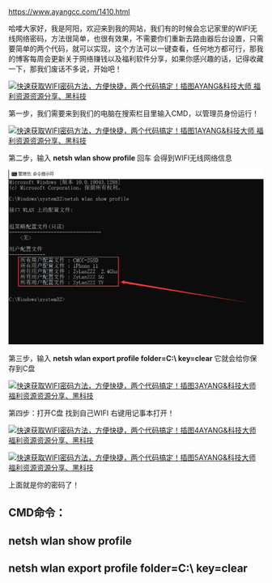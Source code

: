 

https://www.ayangcc.com/1410.html

哈喽大家好，我是阿阳，欢迎来到我的网站，我们有的时候会忘记家里的WIFI无线网络密码，方法很简单，也很有效果，不需要你们重新去路由器后台设置，只需要简单的两个代码，就可以实现，这个方法可以一键查看，任何地方都可行，那我的博客每周会更新关于网络赚钱以及福利软件分享，如果你感兴趣的话，记得收藏一下，那我们废话不多说，开始吧！

[![快速获取WIFI密码方法，方便快捷，两个代码搞定！插图AYANG&科技大师 福利资源资源分享、黑科技](https://www.ayangcc.com/wp-content/uploads/2021/12/image-23.png)](https://www.ayangcc.com/wp-content/uploads/2021/12/image-23.png)

第一步，我们需要来到我们的电脑在搜索栏目里输入CMD，以管理员身份运行！

[![快速获取WIFI密码方法，方便快捷，两个代码搞定！插图1AYANG&科技大师 福利资源资源分享、黑科技](https://www.ayangcc.com/wp-content/uploads/2021/12/image-17.png)](https://www.ayangcc.com/wp-content/uploads/2021/12/image-17.png)

第二步，输入 **netsh wlan show profile** 回车 会得到WIFI无线网络信息

[![快速获取WIFI密码方法，方便快捷，两个代码搞定！插图2AYANG&科技大师 福利资源资源分享、黑科技](../../../.vuepress/public/images/image-19.png)](https://www.ayangcc.com/wp-content/uploads/2021/12/image-19.png)

第三步，输入 **netsh wlan export profile folder=C:\ key=clear** 它就会给你保存到C盘

[![快速获取WIFI密码方法，方便快捷，两个代码搞定！插图3AYANG&科技大师 福利资源资源分享、黑科技](https://www.ayangcc.com/wp-content/uploads/2021/12/image-20.png)](https://www.ayangcc.com/wp-content/uploads/2021/12/image-20.png)

第四步：打开C盘 找到自己WIFI 右键用记事本打开！

[![快速获取WIFI密码方法，方便快捷，两个代码搞定！插图4AYANG&科技大师 福利资源资源分享、黑科技](https://www.ayangcc.com/wp-content/uploads/2021/12/image-21.png)](https://www.ayangcc.com/wp-content/uploads/2021/12/image-21.png)

[![快速获取WIFI密码方法，方便快捷，两个代码搞定！插图5AYANG&科技大师 福利资源资源分享、黑科技](https://www.ayangcc.com/wp-content/uploads/2021/12/image-22.png)](https://www.ayangcc.com/wp-content/uploads/2021/12/image-22.png)

上面就是你的密码了！







## CMD命令：

## netsh wlan show profile

## netsh wlan export profile folder=C:\ key=clear